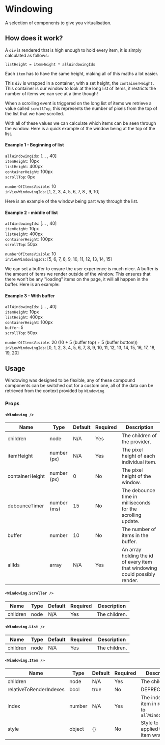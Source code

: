 # Windowing

A selection of components to give you virtualisation. 

## How does it work?

A `div` is rendered that is high enough to hold every item, it is simply calculated as follows:

`listHeight = itemHeight * allWindowingIds`

Each `item` has to have the same height, making all of this maths a lot easier.

This `div` is wrapped in a container, with a set height, the `containerHeight`. This container is our window to look 
at the long list of items, it restricts the number of items we can see at a time though! 

When a scrolling event is triggered on the long list of items we retrieve a value called `scrollTop`, this represents 
the number of pixels from the top of the list that we have scrolled.

With all of these values we can calculate which items can be seen through the window. Here is a quick example of the 
window being at the top of the list.

#### Example 1 - Beginning of list

`allWindowingIds`: [... , 40]  
`itemHeight`: 10px    
`listHeight`: 400px  
`containerHeight`: 100px  
`scrollTop`: 0px  

`numberOfItemsVisible`: 10  
`inViewWindowingIds`: [1, 2, 3, 4, 5, 6, 7, 8 , 9, 10]

Here is an example of the window being part way through the list.

#### Example 2 - middle of list

`allWindowingIds`: [... , 40]  
`itemHeight`: 10px    
`listHeight`: 400px  
`containerHeight`: 100px  
`scrollTop`: 50px  

`numberOfItemsVisible`: 10  
`inViewWindowingIds`: [5, 6, 7, 8, 9, 10, 11, 12, 13, 14, 15]

We can set a buffer to ensure the user experience is much nicer. A buffer is the amount of items we render outside of 
the window. This ensures that there won't be any "loading" items on the page, it will all happen in the buffer. Here is an example:

#### Example 3 - With buffer

`allWindowingIds`: [... , 40]  
`itemHeight`: 10px    
`listHeight`: 400px  
`containerHeight`: 100px  
`buffer`: 5   
`scrollTop`: 50px  

`numberOfItemsVisible`: 20 (10 + 5 (buffer top) + 5 (buffer bottom))  
`inViewWindowingIds`: [0, 1, 2, 3, 4, 5, 6, 7, 8, 9, 10, 11, 12, 13, 14, 15, 16, 17, 18, 19, 20]

## Usage

Windowing was designed to be flexible, any of these compound components can be switched out for a custom one, all of the 
data can be retrieved from the context provided by `Windowing`.

### Props

#### `<Windowing />`

| Name            | Type        | Default | Required | Description                                                                 |
| --------------- | ----------- | ------- | -------- | --------------------------------------------------------------------------- |
| children        | node        | N/A     | Yes      | The children of the provider.                                               |
| itemHeight      | number (px) | N/A     | Yes      | The pixel height of each individual item.                                   |
| containerHeight | number (px) | 0       | No       | The pixel height of the window.                                             |
| debounceTimer   | number (ms) | 15      | No       | The debounce time in milliseconds for the scrolling update.                 |
| buffer          | number      | 10      | No       | The number of items in the buffer.                                          |
| allIds          | array       | N/A     | Yes      | An array holding the id of every item that windowing could possibly render. |

#### `<Windowing.Scroller />`

| Name     | Type | Default | Required | Description   |
| -------- | ---- | ------- | -------- | ------------- |
| children | node | N/A     | Yes      | The children. |

#### `<Windowing.List />`

| Name     | Type | Default | Required | Description   |
| -------- | ---- | ------- | -------- | ------------- |
| children | node | N/A     | Yes      | The children. |

#### `<Windowing.Item />`

| Name                    | Type   | Default | Required | Description                                            |
| ----------------------- | ------ | ------- | -------- | ------------------------------------------------------ |
| children                | node   | N/A     | Yes      | The children.                                          |
| relativeToRenderIndexes | bool   | true    | No       | DEPRECATED                                             |
| index                   | number | N/A     | Yes      | The index of the item in relation to `allWindowingIds` |
| style                   | object | {}      | No       | Style to be applied to the item wrapper                |
